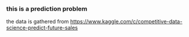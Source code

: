 ### this is a prediction problem 
the data is gathered from https://www.kaggle.com/c/competitive-data-science-predict-future-sales
